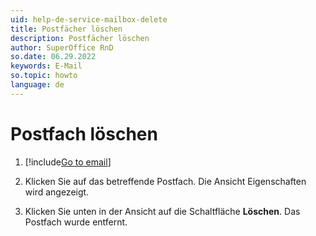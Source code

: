 ```yaml
---
uid: help-de-service-mailbox-delete
title: Postfächer löschen
description: Postfächer löschen
author: SuperOffice RnD
so.date: 06.29.2022
keywords: E-Mail
so.topic: howto
language: de
---
```


# Postfach löschen

1. [!include[Go to email](includes/goto-email.md)]

1. Klicken Sie auf das betreffende Postfach. Die Ansicht Eigenschaften wird angezeigt.

1. Klicken Sie unten in der Ansicht auf die Schaltfläche **Löschen**. Das Postfach wurde entfernt.
